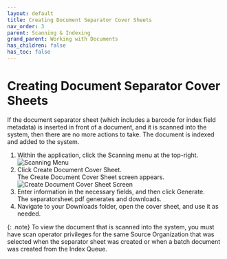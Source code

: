 ```yaml
---
layout: default
title: Creating Document Separator Cover Sheets
nav_order: 3
parent: Scanning & Indexing
grand_parent: Working with Documents
has_children: false
has_toc: false
---
```

# Creating Document Separator Cover Sheets

If the document separator sheet (which includes a barcode for index field metadata) is inserted in front of a document, and it is scanned into the system, then there are no more actions to take. The document is indexed and added to the system.

1. Within the application, click the Scanning menu at the top-right.  
    ![Scanning Menu](/assets/images/QAction-scanning-menu.PNG "Scanning Menu")
2. Click Create Document Cover Sheet.  
    The Create Document Cover Sheet screen appears.  
    ![Create Document Cover Sheet Screen](/assets/images/QAction-create-doc-cover-sheet.PNG "Create Document Cover Sheet Screen")
3. Enter information in the necessary fields, and then click Generate.  
    The separatorsheet.pdf generates and downloads.
4. Navigate to your Downloads folder, open the cover sheet, and use it as needed.

{: .note}
To view the document that is scanned into the system, you must have scan operator privileges for the same Source Organization that was selected when the separator sheet was created or when a batch document was created from the Index Queue.